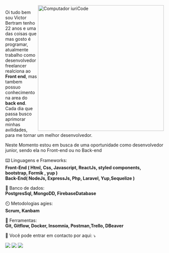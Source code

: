 <img src="https://raw.githubusercontent.com/MicaelliMedeiros/micaellimedeiros/master/image/computer-illustration.png" min-width="400px" max-width="400px" width="400px" align="right" alt="Computador iuriCode">

<p align="left"> 
  Oi tudo bem sou Victor Bertram tenho 22 anos e uma das coisas que mas gosto é programar, atualmente trabalho como desenvolvedor freelancer realciona ao <strong>Front end</strong>, mas tambem possuo conhecimento na area do <strong> back end</strong>. Cada dia que passa busco aprimorar minhas avilidades, para me tornar um melhor desenvolvedor. <br>
</p>
<p align="left"> 
 Neste Momento estou em busca de uma oportunidade como desenvolvedor junior, sendo ela no Front-end ou no Back-end
</p>


<p align="left">
  ⌨️ Linguagens e Frameworks: <br>   <strong> Front-End  ( Html, Css, Javascript, ReactJs, styled components, bootstrap, Formik , yup ) <br> Back-End( NodeJs, ExpressJs, Php, Laravel, Yup,Sequelize )</strong>
</p>

<p align="left">
  💽 Banco de dados: <br>   <strong> PostgresSql, MongoDD, FirebaseDatabase</strong>
</p>
<p align="left">
  ⏲️ Metodologias agies: <br>   <strong> Scrum, Kanbam</strong>
</p>

<p align="left">
  💼 Ferramentas:<br>  <strong>Git, Gitflow, Docker, Insomnia, Postman,Trello, DBeaver</strong>
</p>

<p align="left">
  💌 Você pode entrar em contacto por aqui: ⤵️
</p>

<p align="left"  >

  <a href="#" alt="Gmail">
  <img src="https://img.shields.io/badge/-Gmail-FF0000?style=flat-square&labelColor=FF0000&logo=gmail&logoColor=white&link=bertramvictor8@gmail.com" /></a>

  <a href="https://www.linkedin.com/in/victord08/" alt="Linkedin">
  <img src="https://img.shields.io/badge/-Linkedin-0e76a8?style=flat-square&logo=Linkedin&logoColor=white&link=" /></a>

  <a href="https://api.whatsapp.com/send?phone=5549998218294&text=Opa%20victor%20tudo%20bem%2C%20gostaria%20que%20entrar%20em%20contacto%20com%20voc%C3%AA." alt="WhatsApp">
  <img src="https://img.shields.io/badge/-WhatsApp-25d366?style=flat-square&labelColor=25d366&logo=whatsapp&logoColor=white&link="/></a>


</p>  
